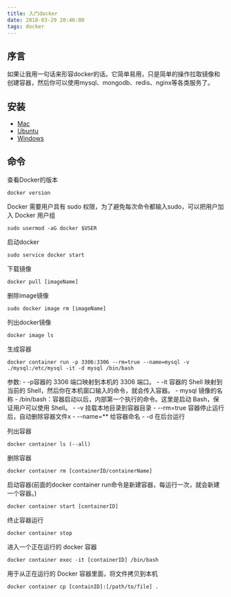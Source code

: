 ```yaml
---
title: 入门docker
date: 2018-03-29 20:46:00
tags: docker
---
```


## 序言

如果让我用一句话来形容docker的话。它简单易用，只是简单的操作拉取镜像和创建容器，然后你可以使用mysql、mongodb、redis、nginx等各类服务了。

<!--more-->

## 安装

- [Mac](https://docs.docker.com/docker-for-mac/install/)
- [Ubuntu](https://docs.docker.com/install/linux/docker-ce/ubuntu/)
- [Windows](https://docs.docker.com/docker-for-windows/install/)

## 命令

查看Docker的版本

```shell
docker version
```

Docker 需要用户具有 sudo 权限，为了避免每次命令都输入sudo，可以把用户加入 Docker 用户组

```shell
sudo usermod -aG docker $USER
```

启动docker

```shell
sudo service docker start
```

下载镜像

```shell
docker pull [imageName]
```

删除image镜像

```shell
sudo docker image rm [imageName]
```

列出docker镜像

```shell
docker image ls
```

生成容器	

```shell
docker container run -p 3306:3306 --rm=true --name=mysql -v ./mysql:/etc/mysql -it -d mysql /bin/bash
```

参数:
	- -p容器的 3306 端口映射到本机的 3306 端口。
	- -it 容器的 Shell 映射到当前的 Shell，然后你在本机窗口输入的命令，就会传入容器。
	- mysql 镜像的名称
	- /bin/bash：容器启动以后，内部第一个执行的命令。这里是启动 Bash，保证用户可以使用 Shell。
	- -v 挂载本地目录到容器目录
	- --rm=true 容器停止运行后，自动删除容器文件x
	- --name=** 给容器命名
	- -d 在后台运行

列出容器

```shell
docker container ls (--all)
```

删除容器
```shell
docker container rm [containerID/containerName]
```

启动容器(前面的docker container run命令是新建容器，每运行一次，就会新建一个容器。)

```shell
docker container start [containerID]
```

终止容器运行
```shell
docker container stop
```

进入一个正在运行的 docker 容器

```shell
docker container exec -it [containerID] /bin/bash
```

用于从正在运行的 Docker 容器里面，将文件拷贝到本机
```shell
docker container cp [containID]:[/path/to/file] .
```